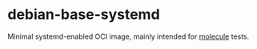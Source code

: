 # debian-base-systemd

Minimal systemd-enabled OCI image, mainly intended for [molecule](https://molecule.readthedocs.io) tests.
